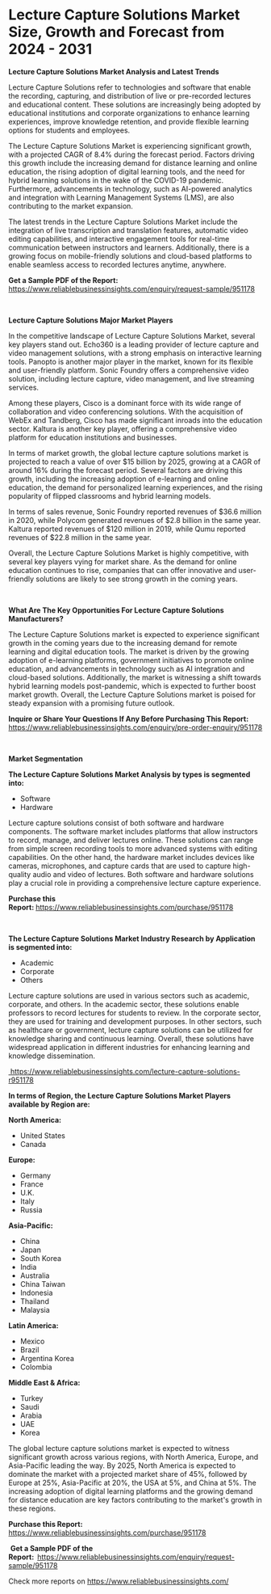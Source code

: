 <p><h1>Lecture Capture Solutions Market Size, Growth and Forecast from 2024 - 2031</h1></p><p><strong>Lecture Capture Solutions Market Analysis and Latest Trends</strong></p>
<p><p>Lecture Capture Solutions refer to technologies and software that enable the recording, capturing, and distribution of live or pre-recorded lectures and educational content. These solutions are increasingly being adopted by educational institutions and corporate organizations to enhance learning experiences, improve knowledge retention, and provide flexible learning options for students and employees.</p><p>The Lecture Capture Solutions Market is experiencing significant growth, with a projected CAGR of 8.4% during the forecast period. Factors driving this growth include the increasing demand for distance learning and online education, the rising adoption of digital learning tools, and the need for hybrid learning solutions in the wake of the COVID-19 pandemic. Furthermore, advancements in technology, such as AI-powered analytics and integration with Learning Management Systems (LMS), are also contributing to the market expansion.</p><p>The latest trends in the Lecture Capture Solutions Market include the integration of live transcription and translation features, automatic video editing capabilities, and interactive engagement tools for real-time communication between instructors and learners. Additionally, there is a growing focus on mobile-friendly solutions and cloud-based platforms to enable seamless access to recorded lectures anytime, anywhere.</p></p>
<p><strong>Get a Sample PDF of the Report:&nbsp;</strong> <a href="https://www.reliablebusinessinsights.com/enquiry/request-sample/951178">https://www.reliablebusinessinsights.com/enquiry/request-sample/951178</a></p>
<p>&nbsp;</p>
<p><strong>Lecture Capture Solutions Major Market Players</strong></p>
<p><p>In the competitive landscape of Lecture Capture Solutions Market, several key players stand out. Echo360 is a leading provider of lecture capture and video management solutions, with a strong emphasis on interactive learning tools. Panopto is another major player in the market, known for its flexible and user-friendly platform. Sonic Foundry offers a comprehensive video solution, including lecture capture, video management, and live streaming services.</p><p>Among these players, Cisco is a dominant force with its wide range of collaboration and video conferencing solutions. With the acquisition of WebEx and Tandberg, Cisco has made significant inroads into the education sector. Kaltura is another key player, offering a comprehensive video platform for education institutions and businesses.</p><p>In terms of market growth, the global lecture capture solutions market is projected to reach a value of over $15 billion by 2025, growing at a CAGR of around 16% during the forecast period. Several factors are driving this growth, including the increasing adoption of e-learning and online education, the demand for personalized learning experiences, and the rising popularity of flipped classrooms and hybrid learning models.</p><p>In terms of sales revenue, Sonic Foundry reported revenues of $36.6 million in 2020, while Polycom generated revenues of $2.8 billion in the same year. Kaltura reported revenues of $120 million in 2019, while Qumu reported revenues of $22.8 million in the same year.</p><p>Overall, the Lecture Capture Solutions Market is highly competitive, with several key players vying for market share. As the demand for online education continues to rise, companies that can offer innovative and user-friendly solutions are likely to see strong growth in the coming years.</p></p>
<p>&nbsp;</p>
<p><strong>What Are The Key Opportunities For Lecture Capture Solutions Manufacturers?</strong></p>
<p><p>The Lecture Capture Solutions market is expected to experience significant growth in the coming years due to the increasing demand for remote learning and digital education tools. The market is driven by the growing adoption of e-learning platforms, government initiatives to promote online education, and advancements in technology such as AI integration and cloud-based solutions. Additionally, the market is witnessing a shift towards hybrid learning models post-pandemic, which is expected to further boost market growth. Overall, the Lecture Capture Solutions market is poised for steady expansion with a promising future outlook.</p></p>
<p><strong>Inquire or Share Your Questions If Any Before Purchasing This Report:</strong> <a href="https://www.reliablebusinessinsights.com/enquiry/pre-order-enquiry/951178">https://www.reliablebusinessinsights.com/enquiry/pre-order-enquiry/951178</a></p>
<p>&nbsp;</p>
<p><strong>Market Segmentation</strong></p>
<p><strong>The Lecture Capture Solutions Market Analysis by types is segmented into:</strong></p>
<p><ul><li>Software</li><li>Hardware</li></ul></p>
<p><p>Lecture capture solutions consist of both software and hardware components. The software market includes platforms that allow instructors to record, manage, and deliver lectures online. These solutions can range from simple screen recording tools to more advanced systems with editing capabilities. On the other hand, the hardware market includes devices like cameras, microphones, and capture cards that are used to capture high-quality audio and video of lectures. Both software and hardware solutions play a crucial role in providing a comprehensive lecture capture experience.</p></p>
<p><strong>Purchase this Report:&nbsp;</strong><a href="https://www.reliablebusinessinsights.com/purchase/951178">https://www.reliablebusinessinsights.com/purchase/951178</a></p>
<p>&nbsp;</p>
<p><strong>The Lecture Capture Solutions Market Industry Research by Application is segmented into:</strong></p>
<p><ul><li>Academic</li><li>Corporate</li><li>Others</li></ul></p>
<p><p>Lecture capture solutions are used in various sectors such as academic, corporate, and others. In the academic sector, these solutions enable professors to record lectures for students to review. In the corporate sector, they are used for training and development purposes. In other sectors, such as healthcare or government, lecture capture solutions can be utilized for knowledge sharing and continuous learning. Overall, these solutions have widespread application in different industries for enhancing learning and knowledge dissemination.</p></p>
<p><a href="https://www.reliablebusinessinsights.com/lecture-capture-solutions-r951178">&nbsp;https://www.reliablebusinessinsights.com/lecture-capture-solutions-r951178</a></p>
<p><strong>In terms of Region, the Lecture Capture Solutions Market Players available by Region are:</strong></p>
<p>
    <p> <strong> North America: </strong>
        <ul>
            <li>United States</li>
            <li>Canada</li>
        </ul>
        </p> 
    <p> <strong> Europe: </strong>
        <ul>
            <li>Germany</li>
            <li>France</li>
            <li>U.K.</li>
            <li>Italy</li>
            <li>Russia</li>
        </ul>
        </p> 
    <p> <strong> Asia-Pacific: </strong>
        <ul>
            <li>China</li>
            <li>Japan</li>
            <li>South Korea</li>
            <li>India</li>
            <li>Australia</li>
            <li>China Taiwan</li>
            <li>Indonesia</li>
            <li>Thailand</li>
            <li>Malaysia</li>
        </ul>
        </p> 
    <p> <strong> Latin America: </strong>
        <ul>
            <li>Mexico</li>
            <li>Brazil</li>
            <li>Argentina Korea</li>
            <li>Colombia</li>
        </ul>
        </p> 
    <p> <strong> Middle East & Africa: </strong>
        <ul>
            <li>Turkey</li>
            <li>Saudi</li>
            <li>Arabia</li>
            <li>UAE</li>
            <li>Korea</li>
        </ul>
    </p>
    </p>
<p><p>The global lecture capture solutions market is expected to witness significant growth across various regions, with North America, Europe, and Asia-Pacific leading the way. By 2025, North America is expected to dominate the market with a projected market share of 45%, followed by Europe at 25%, Asia-Pacific at 20%, the USA at 5%, and China at 5%. The increasing adoption of digital learning platforms and the growing demand for distance education are key factors contributing to the market's growth in these regions.</p></p>
<p><strong>Purchase this Report: </strong><a href="https://www.reliablebusinessinsights.com/purchase/951178">https://www.reliablebusinessinsights.com/purchase/951178</a></p>
<p>&nbsp;<strong>Get a Sample PDF of the Report:&nbsp;&nbsp;</strong><a href="https://www.reliablebusinessinsights.com/enquiry/request-sample/951178">https://www.reliablebusinessinsights.com/enquiry/request-sample/951178</a></p>
<p><strong></strong></p>
<p>Check more reports on <a href="https://www.reliablebusinessinsights.com/">https://www.reliablebusinessinsights.com/</a></p>